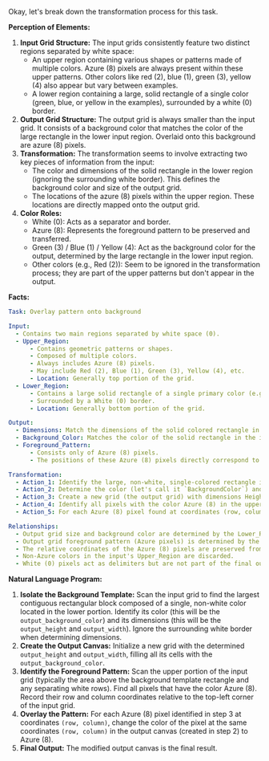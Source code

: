 Okay, let's break down the transformation process for this task.

**Perception of Elements:**

1.  **Input Grid Structure:** The input grids consistently feature two distinct regions separated by white space:
    *   An upper region containing various shapes or patterns made of multiple colors. Azure (8) pixels are always present within these upper patterns. Other colors like red (2), blue (1), green (3), yellow (4) also appear but vary between examples.
    *   A lower region containing a large, solid rectangle of a single color (green, blue, or yellow in the examples), surrounded by a white (0) border.
2.  **Output Grid Structure:** The output grid is always smaller than the input grid. It consists of a background color that matches the color of the large rectangle in the lower input region. Overlaid onto this background are azure (8) pixels.
3.  **Transformation:** The transformation seems to involve extracting two key pieces of information from the input:
    *   The color and dimensions of the solid rectangle in the lower region (ignoring the surrounding white border). This defines the background color and size of the output grid.
    *   The locations of the azure (8) pixels within the upper region. These locations are directly mapped onto the output grid.
4.  **Color Roles:**
    *   White (0): Acts as a separator and border.
    *   Azure (8): Represents the foreground pattern to be preserved and transferred.
    *   Green (3) / Blue (1) / Yellow (4): Act as the background color for the output, determined by the large rectangle in the lower input region.
    *   Other colors (e.g., Red (2)): Seem to be ignored in the transformation process; they are part of the upper patterns but don't appear in the output.

**Facts:**


```yaml
Task: Overlay pattern onto background

Input:
  - Contains two main regions separated by white space (0).
  - Upper_Region:
      - Contains geometric patterns or shapes.
      - Composed of multiple colors.
      - Always includes Azure (8) pixels.
      - May include Red (2), Blue (1), Green (3), Yellow (4), etc.
      - Location: Generally top portion of the grid.
  - Lower_Region:
      - Contains a large solid rectangle of a single primary color (e.g., Green (3), Blue (1), Yellow (4)).
      - Surrounded by a White (0) border.
      - Location: Generally bottom portion of the grid.

Output:
  - Dimensions: Match the dimensions of the solid colored rectangle in the input's Lower_Region (excluding the white border).
  - Background_Color: Matches the color of the solid rectangle in the input's Lower_Region.
  - Foreground_Pattern:
      - Consists only of Azure (8) pixels.
      - The positions of these Azure (8) pixels directly correspond to the positions of the Azure (8) pixels found in the input's Upper_Region.

Transformation:
  - Action_1: Identify the large, non-white, single-colored rectangle in the lower part of the input grid.
  - Action_2: Determine the color (let's call it `BackgroundColor`) and dimensions (Height x Width) of this rectangle.
  - Action_3: Create a new grid (the output grid) with dimensions Height x Width, filled entirely with `BackgroundColor`.
  - Action_4: Identify all pixels with the color Azure (8) in the upper part of the input grid.
  - Action_5: For each Azure (8) pixel found at coordinates (row, column) in the input's upper part, set the pixel at the same coordinates (row, column) in the output grid to Azure (8).

Relationships:
  - Output grid size and background color are determined by the Lower_Region rectangle.
  - Output grid foreground pattern (Azure pixels) is determined by the Azure pixels in the Upper_Region.
  - The relative coordinates of the Azure (8) pixels are preserved from the input's upper region to the output grid.
  - Non-Azure colors in the input's Upper_Region are discarded.
  - White (0) pixels act as delimiters but are not part of the final output structure itself.
```


**Natural Language Program:**

1.  **Isolate the Background Template:** Scan the input grid to find the largest contiguous rectangular block composed of a single, non-white color located in the lower portion. Identify its color (this will be the `output_background_color`) and its dimensions (this will be the `output_height` and `output_width`). Ignore the surrounding white border when determining dimensions.
2.  **Create the Output Canvas:** Initialize a new grid with the determined `output_height` and `output_width`, filling all its cells with the `output_background_color`.
3.  **Identify the Foreground Pattern:** Scan the upper portion of the input grid (typically the area above the background template rectangle and any separating white rows). Find all pixels that have the color Azure (8). Record their row and column coordinates relative to the top-left corner of the input grid.
4.  **Overlay the Pattern:** For each Azure (8) pixel identified in step 3 at coordinates `(row, column)`, change the color of the pixel at the same coordinates `(row, column)` in the output canvas (created in step 2) to Azure (8).
5.  **Final Output:** The modified output canvas is the final result.